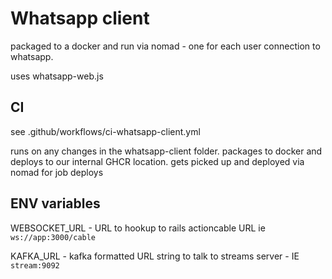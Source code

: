 # Whatsapp client

packaged to a docker and run via nomad - one for each user connection to whatsapp.

uses whatsapp-web.js


## CI

see .github/workflows/ci-whatsapp-client.yml

runs on any changes in the whatsapp-client folder. packages to docker and deploys to our internal GHCR location. gets picked up and deployed via nomad for job deploys

## ENV variables

WEBSOCKET_URL - URL to hookup to rails actioncable URL ie `ws://app:3000/cable`

KAFKA_URL - kafka formatted URL string to talk to streams server - IE `stream:9092`